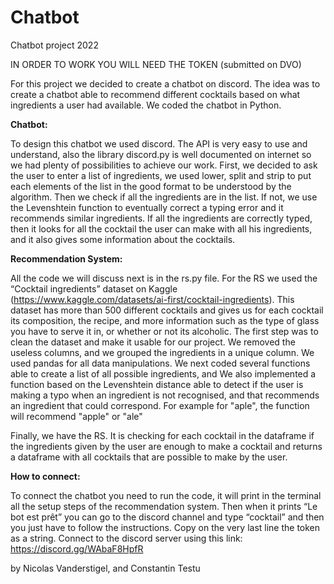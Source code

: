 # Chatbot
Chatbot project 2022

IN ORDER TO WORK YOU WILL NEED THE TOKEN (submitted on DVO)

For this project we decided to create a chatbot on discord. The idea was to create a chatbot able to recommend different cocktails based on what ingredients a user had available. We coded the chatbot in Python. 

**Chatbot:**

To design this chatbot we used discord. The API is very easy to use and understand, also the library discord.py is well documented on internet so we had plenty of possibilities to achieve our work. 
First, we decided to ask the user to enter a list of ingredients, we used lower, split and strip to put each elements of the list in the good format to be understood by the algorithm. Then we check if all the ingredients are in the list. If not, we use the Levenshtein function to eventually correct a typing error and it recommends similar ingredients. 
If all the ingredients are correctly typed, then it looks for all the cocktail the user can make with all his ingredients, and it also gives some information about the cocktails.

**Recommendation System:**

All the code we will discuss next is in the rs.py file.
For the RS we used the “Cocktail ingredients” dataset on Kaggle (https://www.kaggle.com/datasets/ai-first/cocktail-ingredients). This dataset has more than 500 different cocktails and gives us for each cocktail its composition, the recipe, and more information such as the type of glass you have to serve it in, or whether or not its alcoholic. 
The first step was to clean the dataset and make it usable for our project. We removed the useless columns, and we grouped the ingredients in a unique column. We used pandas for all data manipulations. 
We next coded several functions able to create a list of all possible ingredients, and 
We also implemented a function based on the Levenshtein distance able to detect if the user is making a typo when an ingredient is not recognised, and that recommends an ingredient that could correspond. For example for "aple", the function will recommend "apple" or "ale"

Finally, we have the RS. It is checking for each cocktail in the dataframe if the ingredients given by the user are enough to make a cocktail and returns a dataframe with all cocktails that are possible to make by the user. 

**How to connect:**

To connect the chatbot you need to run the code, it will print in the terminal all the setup steps of the recommendation system. Then when it prints “Le bot est prêt” you can go to the discord channel and type “cocktail” and then you just have to follow the instructions. Copy on the very last line the token as a string. 
Connect to the discord server using this link: https://discord.gg/WAbaF8HpfR

by Nicolas Vanderstigel, and Constantin Testu
